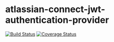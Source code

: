 # atlassian-connect-jwt-authentication-provider

[![Build Status](https://travis-ci.org/wyrzyk/atlassian-connect-jwt-authentication-provider.svg?branch=master)](https://travis-ci.org/wyrzyk/atlassian-connect-jwt-authentication-provider) [![Coverage Status](https://coveralls.io/repos/github/wyrzyk/atlassian-connect-jwt-authentication-provider/badge.svg?branch=master)](https://coveralls.io/github/wyrzyk/atlassian-connect-jwt-authentication-provider?branch=master)